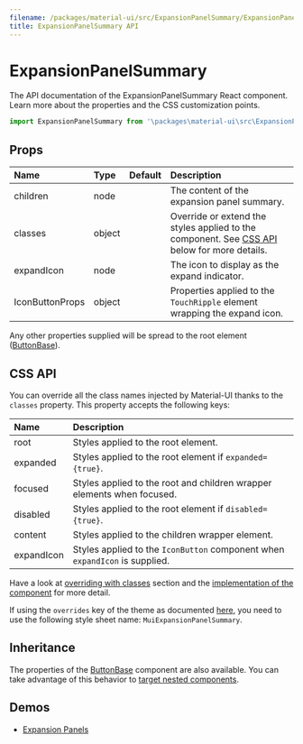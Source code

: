 ```yaml
---
filename: /packages/material-ui/src/ExpansionPanelSummary/ExpansionPanelSummary.js
title: ExpansionPanelSummary API
---
```


<!--- This documentation is automatically generated, do not try to edit it. -->

# ExpansionPanelSummary

<p class="description">The API documentation of the ExpansionPanelSummary React component. Learn more about the properties and the CSS customization points.</p>

```js
import ExpansionPanelSummary from '\packages\material-ui\src\ExpansionPanelSummary\ExpansionPanelSummary';
```



## Props

| Name | Type | Default | Description |
|:-----|:-----|:--------|:------------|
| <span class="prop-name">children</span> | <span class="prop-type">node</span> |   | The content of the expansion panel summary. |
| <span class="prop-name">classes</span> | <span class="prop-type">object</span> |   | Override or extend the styles applied to the component. See [CSS API](#css-api) below for more details. |
| <span class="prop-name">expandIcon</span> | <span class="prop-type">node</span> |   | The icon to display as the expand indicator. |
| <span class="prop-name">IconButtonProps</span> | <span class="prop-type">object</span> |   | Properties applied to the `TouchRipple` element wrapping the expand icon. |

Any other properties supplied will be spread to the root element ([ButtonBase](/api/button-base/)).

## CSS API

You can override all the class names injected by Material-UI thanks to the `classes` property.
This property accepts the following keys:


| Name | Description |
|:-----|:------------|
| <span class="prop-name">root</span> | Styles applied to the root element.
| <span class="prop-name">expanded</span> | Styles applied to the root element if `expanded={true}`.
| <span class="prop-name">focused</span> | Styles applied to the root and children wrapper elements when focused.
| <span class="prop-name">disabled</span> | Styles applied to the root element if `disabled={true}`.
| <span class="prop-name">content</span> | Styles applied to the children wrapper element.
| <span class="prop-name">expandIcon</span> | Styles applied to the `IconButton` component when `expandIcon` is supplied.

Have a look at [overriding with classes](/customization/overrides/#overriding-with-classes) section
and the [implementation of the component](https://github.com/mui-org/material-ui/tree/master/packages/material-ui/src/ExpansionPanelSummary/ExpansionPanelSummary.js)
for more detail.

If using the `overrides` key of the theme as documented
[here](/customization/themes/#customizing-all-instances-of-a-component-type),
you need to use the following style sheet name: `MuiExpansionPanelSummary`.

## Inheritance

The properties of the [ButtonBase](/api/button-base/) component are also available.
You can take advantage of this behavior to [target nested components](/guides/api/#spread).

## Demos

- [Expansion Panels](/demos/expansion-panels/)

